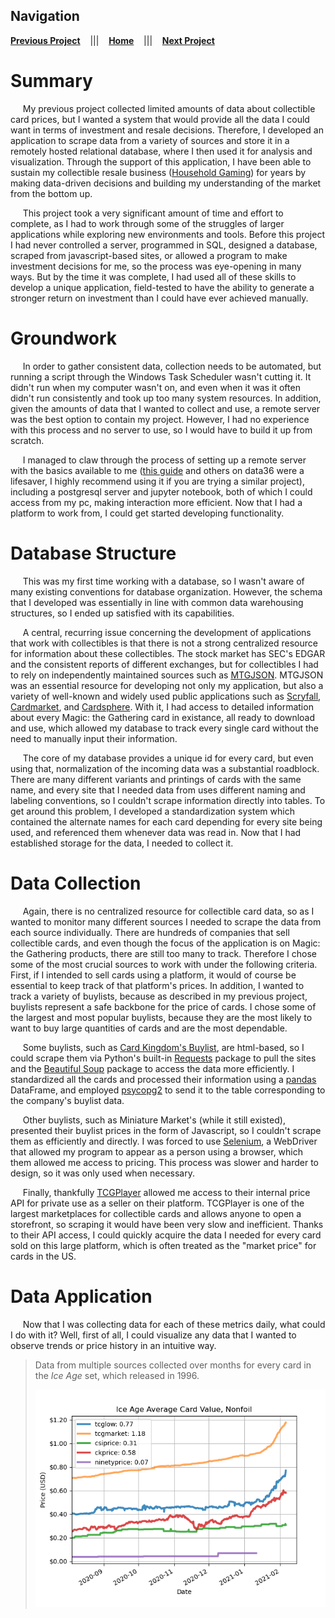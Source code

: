 ## Navigation
[**Previous Project**](https://coltonglasgow13.github.io/mtg-python-public "mtg-python")&nbsp;&nbsp;&nbsp;&nbsp;|||&nbsp;&nbsp;&nbsp;&nbsp;[**Home**](https://coltonglasgow13.github.io/ "Homepage")&nbsp;&nbsp;&nbsp;&nbsp;|||&nbsp;&nbsp;&nbsp;&nbsp;[**Next Project**](https://coltonglasgow13.github.io/goose-stock/ "goose-stock")

# Summary

&nbsp;&nbsp;&nbsp;&nbsp;&nbsp;My previous project collected limited amounts of data about collectible card prices, but I wanted a system that would provide all the data I could want in terms of investment and resale decisions. Therefore, I developed an application to scrape data from a variety of sources and store it in a remotely hosted relational database, where I then used it for analysis and visualization. Through the support of this application, I have been able to sustain my collectible resale business ([Household Gaming](https://www.ebay.com/fdbk/feedback_profile/household_gaming)) for years by making data-driven decisions and building my understanding of the market from the bottom up.

&nbsp;&nbsp;&nbsp;&nbsp;&nbsp;This project took a very significant amount of time and effort to complete, as I had to work through some of the struggles of larger applications while exploring new environments and tools. Before this project I had never controlled a server, programmed in SQL, designed a database, scraped from javascript-based sites, or allowed a program to make investment decisions for me, so the process was eye-opening in many ways. But by the time it was complete, I had used all of these skills to develop a unique application, field-tested to have the ability to generate a stronger return on investment than I could have ever achieved manually.

# Groundwork

&nbsp;&nbsp;&nbsp;&nbsp;&nbsp;In order to gather consistent data, collection needs to be automated, but running a script through the Windows Task Scheduler wasn't cutting it. It didn't run when my computer wasn't on, and even when it was it often didn't run consistently and took up too many system resources. In addition, given the amounts of data that I wanted to collect and use, a remote server was the best option to contain my project. However, I had no experience with this process and no server to use, so I would have to build it up from scratch.

&nbsp;&nbsp;&nbsp;&nbsp;&nbsp;I managed to claw through the process of setting up a remote server with the basics available to me ([this guide](https://data36.com/data-coding-101-install-python-sql-r-bash/) and others on data36 were a lifesaver, I highly recommend using it if you are trying a similar project), including a postgresql server and jupyter notebook, both of which I could access from my pc, making interaction more efficient. Now that I had a platform to work from, I could get started developing functionality.

# Database Structure

&nbsp;&nbsp;&nbsp;&nbsp;&nbsp;This was my first time working with a database, so I wasn't aware of many existing conventions for database organization. However, the schema that I developed was essentially in line with common data warehousing structures, so I ended up satisfied with its capabilities.

&nbsp;&nbsp;&nbsp;&nbsp;&nbsp;A central, recurring issue concerning the development of applications that work with collectibles is that there is not a strong centralized resource for information about these collectibles. The stock market has SEC's EDGAR and the consistent reports of different exchanges, but for collectibles I had to rely on independently maintained sources such as [MTGJSON](https://mtgjson.com/). MTGJSON was an essential resource for developing not only my application, but also a variety of well-known and widely used public applications such as [Scryfall](https://scryfall.com/), [Cardmarket](https://www.cardmarket.com/en), and [Cardsphere](https://www.cardsphere.com/). With it, I had access to detailed information about every Magic: the Gathering card in existance, all ready to download and use, which allowed my database to track every single card without the need to manually input their information.

&nbsp;&nbsp;&nbsp;&nbsp;&nbsp;The core of my database provides a unique id for every card, but even using that, normalization of the incoming data was a substantial roadblock. There are many different variants and printings of cards with the same name, and every site that I needed data from uses different naming and labeling conventions, so I couldn't scrape information directly into tables. To get around this problem, I developed a standardization system which contained the alternate names for each card depending for every site being used, and referenced them whenever data was read in. Now that I had established storage for the data, I needed to collect it.

# Data Collection

&nbsp;&nbsp;&nbsp;&nbsp;&nbsp;Again, there is no centralized resource for collectible card data, so as I wanted to monitor many different sources I needed to scrape the data from each source individually. There are hundreds of companies that sell collectible cards, and even though the focus of the application is on Magic: the Gathering products, there are still too many to track. Therefore I chose some of the most crucial sources to work with under the following criteria. First, if I intended to sell cards using a platform, it would of course be essential to keep track of that platform's prices. In addition, I wanted to track a variety of buylists, because as described in my previous project, buylists represent a safe backbone for the price of cards. I chose some of the largest and most popular buylists, because they are the most likely to want to buy large quantities of cards and are the most dependable.

&nbsp;&nbsp;&nbsp;&nbsp;&nbsp;Some buylists, such as [Card Kingdom's Buylist](https://www.cardkingdom.com/purchasing/mtg_singles?filter[sort]=price_desc), are html-based, so I could scrape them via Python's built-in [Requests](https://docs.python-requests.org/en/master/) package to pull the sites and the [Beautiful Soup](https://www.crummy.com/software/BeautifulSoup/bs4/doc/) package to access the data more efficiently. I standardized all the cards and processed their information using a [pandas](https://pandas.pydata.org/pandas-docs/stable/index.html) DataFrame, and employed [psycopg2](https://www.psycopg.org/docs/) to send it to the table corresponding to the company's buylist data.

&nbsp;&nbsp;&nbsp;&nbsp;&nbsp;Other buylists, such as Miniature Market's (while it still existed), presented their buylist prices in the form of Javascript, so I couldn't scrape them as efficiently and directly. I was forced to use [Selenium](https://www.selenium.dev/), a WebDriver that allowed my program to appear as a person using a browser, which them allowed me access to pricing. This process was slower and harder to design, so it was only used when necessary.

&nbsp;&nbsp;&nbsp;&nbsp;&nbsp;Finally, thankfully [TCGPlayer](https://www.tcgplayer.com/) allowed me access to their internal price API for private use as a seller on their platform. TCGPlayer is one of the largest marketplaces for collectible cards and allows anyone to open a storefront, so scraping it would have been very slow and inefficient. Thanks to their API access, I could quickly acquire the data I needed for every card sold on this large platform, which is often treated as the "market price" for cards in the US.

# Data Application

&nbsp;&nbsp;&nbsp;&nbsp;&nbsp;Now that I was collecting data for each of these metrics daily, what could I do with it? Well, first of all, I could visualize any data that I wanted to observe trends or price history in an intuitive way.

> Data from multiple sources collected over months for every card in the _Ice Age_ set, which released in 1996.
> 
> ![image alt ><](/Images/IceAgeCardValueOverTime.png)
